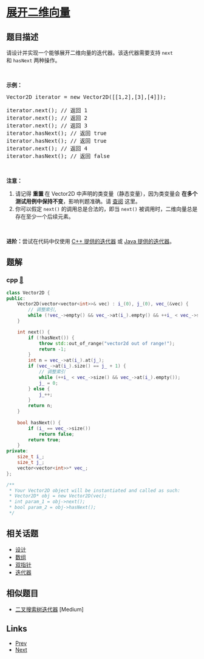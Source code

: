 
# [展开二维向量](https://leetcode-cn.com/problems/flatten-2d-vector)

## 题目描述

<p>请设计并实现一个能够展开二维向量的迭代器。该迭代器需要支持 <code>next</code> 和 <code>hasNext</code> 两种操作。</p>

<p> </p>

<p><strong>示例：</strong></p>

<pre>
Vector2D iterator = new Vector2D([[1,2],[3],[4]]);

iterator.next(); // 返回 1
iterator.next(); // 返回 2
iterator.next(); // 返回 3
iterator.hasNext(); // 返回 true
iterator.hasNext(); // 返回 true
iterator.next(); // 返回 4
iterator.hasNext(); // 返回 false
</pre>

<p> </p>

<p><strong>注意：</strong></p>

<ol>
	<li>请记得 <strong>重置 </strong>在 Vector2D 中声明的类变量（静态变量），因为类变量会 <strong>在多个测试用例中保持不变</strong>，影响判题准确。请 <a href="https://support.leetcode-cn.com/hc/kb/section/1071534/" target="_blank">查阅</a> 这里。</li>
	<li>你可以假定 <code>next()</code> 的调用总是合法的，即当 <code>next()</code> 被调用时，二维向量总是存在至少一个后续元素。</li>
</ol>

<p> </p>

<p><strong>进阶：</strong>尝试在代码中仅使用 <a href="http://www.cplusplus.com/reference/iterator/iterator/">C++ 提供的迭代器</a> 或 <a href="https://docs.oracle.com/javase/7/docs/api/java/util/Iterator.html">Java 提供的迭代器</a>。</p>


## 题解

### cpp [🔗](flatten-2d-vector.cpp) 
```cpp
class Vector2D {
public:
    Vector2D(vector<vector<int>>& vec) : i_(0), j_(0), vec_(&vec) {
        // 调整索引, 
        while (!vec_->empty() && vec_->at(i_).empty() && ++i_ < vec_->size()); 
    }

    int next() {
        if (!hasNext()) {
            throw std::out_of_range("vector2d out of range!"); 
            return -1;
        }
        int n = vec_->at(i_).at(j_);
        if (vec_->at(i_).size() == j_ + 1) {
            // 调整索引
            while (++i_ < vec_->size() && vec_->at(i_).empty());
            j_ = 0;
        } else {
            j_++;
        }
        return n;
    }
    
    bool hasNext() {
        if (i_ == vec_->size())
            return false;
        return true;
    }
private:
    size_t i_;
    size_t j_;
    vector<vector<int>>* vec_;
};

/**
 * Your Vector2D object will be instantiated and called as such:
 * Vector2D* obj = new Vector2D(vec);
 * int param_1 = obj->next();
 * bool param_2 = obj->hasNext();
 */
```


## 相关话题

- [设计](../../tags/design.md) 
- [数组](../../tags/array.md) 
- [双指针](../../tags/two-pointers.md) 
- [迭代器](../../tags/iterator.md) 


## 相似题目

- [二叉搜索树迭代器](../binary-search-tree-iterator/README.md)  [Medium] 


## Links

- [Prev](../group-shifted-strings/README.md) 
- [Next](../meeting-rooms/README.md) 

